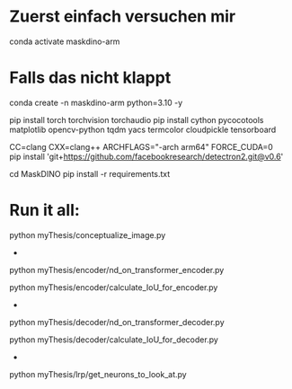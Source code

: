 
# Zuerst einfach versuchen mir

conda activate maskdino-arm

# Falls das nicht klappt

conda create -n maskdino-arm python=3.10 -y

pip install torch torchvision torchaudio
pip install cython pycocotools matplotlib opencv-python tqdm yacs termcolor cloudpickle tensorboard

CC=clang CXX=clang++ ARCHFLAGS="-arch arm64" FORCE_CUDA=0 \
pip install 'git+https://github.com/facebookresearch/detectron2.git@v0.6'

cd MaskDINO
pip install -r requirements.txt



# Run it all:

python myThesis/conceptualize_image.py

- 

python myThesis/encoder/nd_on_transformer_encoder.py

python myThesis/encoder/calculate_IoU_for_encoder.py

-

python myThesis/decoder/nd_on_transformer_decoder.py

python myThesis/decoder/calculate_IoU_for_decoder.py

- 

python myThesis/lrp/get_neurons_to_look_at.py